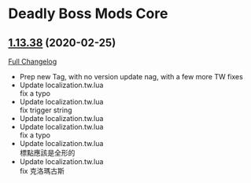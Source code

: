 # Deadly Boss Mods Core

## [1.13.38](https://github.com/DeadlyBossMods/DBM-Classic/tree/1.13.38) (2020-02-25)
[Full Changelog](https://github.com/DeadlyBossMods/DBM-Classic/compare/1.13.37...1.13.38)

- Prep new Tag, with no version update nag, with a few more TW fixes  
- Update localization.tw.lua  
    fix a typo  
- Update localization.tw.lua  
    fix trigger string  
- Update localization.tw.lua  
- Update localization.tw.lua  
    fix a typo  
- Update localization.tw.lua  
    標點應該是全形的  
- Update localization.tw.lua  
    fix 克洛瑪古斯  